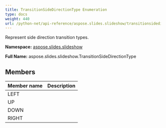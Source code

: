 ```yaml
---
title: TransitionSideDirectionType Enumeration
type: docs
weight: 440
url: /python-net/api-reference/aspose.slides.slideshow/transitionsidedirectiontype/
---
```


Represent side direction transition types.

**Namespace:** [aspose.slides.slideshow](/slides/python-net/api-reference/aspose.slides.slideshow/)

**Full Name:** aspose.slides.slideshow.TransitionSideDirectionType



## **Members**
|**Member name**|**Description**|
| :- | :- |
|LEFT||
|UP||
|DOWN||
|RIGHT||
